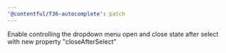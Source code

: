 ```yaml
---
'@contentful/f36-autocomplete': patch
---
```


Enable controlling the dropdown menu open and close state after select with new property "closeAfterSelect"
